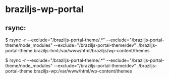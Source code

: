 # braziljs-wp-portal

## rsync:

$ rsync -r --exclude="/braziljs-portal-theme/.*" --exclude="/braziljs-portal-theme/node_modules" --exclude="/braziljs-portal-theme/dev" ./braziljs-portal-theme braziljs-hml:/var/www/html/braziljs/wp-content/themes


$ rsync -r --exclude="/braziljs-portal-theme/.*" --exclude="/braziljs-portal-theme/node_modules" --exclude="/braziljs-portal-theme/dev" ./braziljs-portal-theme braziljs-wp:/var/www/html/wp-content/themes

